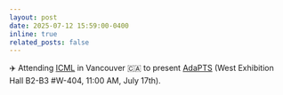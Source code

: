 ```yaml
---
layout: post
date: 2025-07-12 15:59:00-0400
inline: true
related_posts: false
---
```


✈️ Attending <a href="https://icml.cc/">ICML</a> in Vancouver 🇨🇦 to present <a href="https://github.com/abenechehab/adapts">AdaPTS</a> (West Exhibition Hall B2-B3 #W-404, 11:00 AM, July 17th).
